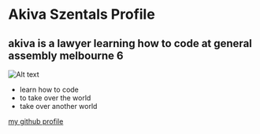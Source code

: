 # Akiva Szentals Profile
## akiva is a lawyer learning how to code at general assembly melbourne 6

![Alt text](https://imgflip.com/readImage?iid=15078511)

- learn how to code
- to take over the world
- take over another world

[my github profile](https://github.com/Aszental "My github profile")
